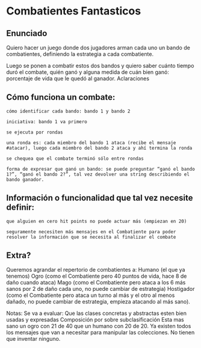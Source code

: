 # Combatientes Fantasticos
## Enunciado

Quiero hacer un juego donde dos jugadores arman cada uno un bando de combatientes, definiendo la estrategia a cada combatiente.

Luego se ponen a combatir estos dos bandos y quiero saber cuánto tiempo duró el combate, quién ganó y alguna medida de cuán bien ganó: porcentaje de vida que le quedó al ganador.
Aclaraciones

## Cómo funciona un combate:

    cómo identificar cada bando: bando 1 y bando 2

    iniciativa: bando 1 va primero

    se ejecuta por rondas

    una ronda es: cada miembro del bando 1 ataca (recibe el mensaje #atacar), luego cada miembro del bando 2 ataca y ahí termina la ronda

    se chequea que el combate terminó sólo entre rondas

    forma de expresar que ganó un bando: se puede preguntar “ganó el bando 1?”, “ganó el bando 2?”, tal vez devolver una string describiendo el bando ganador.

## Información o funcionalidad que tal vez necesite definir:

    que alguien en cero hit points no puede actuar más (empiezan en 20)

    seguramente necesiten más mensajes en el Combatiente para poder resolver la información que se necesita al finalizar el combate
    
## Extra? 

Queremos agrandar el repertorio de combatientes a:
  Humano (el que ya tenemos)
  Ogro (como el Combatiente pero 40 puntos de vida, hace 8 de daño cuando ataca)
  Mago (como el Combatiente pero ataca a los 6 más sanos por 2 de daño cada uno, no puede cambiar de estrategia)
  Hostigador (como el Combatiente pero ataca un turno al más y el otro al menos dañado, no puede cambiar de estrategia, empieza atacando al más sano).

Notas:
Se va a evaluar:
  Que las clases concretas y abstractas esten bien usadas y expresadas
  Composición por sobre subclasificación
Esta mas sano un ogro con 21 de 40 que un humano con 20 de 20.
Ya existen todos los mensajes que van a necesitar para manipular las colecciones. No tienen que inventar ninguno.
